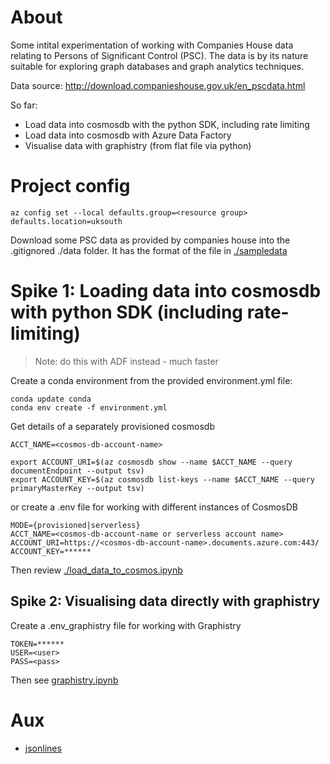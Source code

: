 # About
Some intital experimentation of working with Companies House data relating to Persons of Significant Control (PSC).
The data is by its nature suitable for exploring graph databases and graph analytics techniques.

Data source: http://download.companieshouse.gov.uk/en_pscdata.html

So far:
- Load data into cosmosdb with the python SDK, including rate limiting
- Load data into cosmosdb with Azure Data Factory
- Visualise data with graphistry (from flat file via python)


# Project config
```
az config set --local defaults.group=<resource group> defaults.location=uksouth
```
Download some PSC data as provided by companies house into the .gitignored ./data folder.
It has the format of the file in [./sampledata](./sampledata)

# Spike 1: Loading data into cosmosdb with python SDK (including rate-limiting)
> Note: do this with ADF instead - much faster
> 
Create a conda environment from the provided environment.yml file:
```
conda update conda
conda env create -f environment.yml
``` 

Get details of a separately provisioned cosmosdb
```
ACCT_NAME=<cosmos-db-account-name>

export ACCOUNT_URI=$(az cosmosdb show --name $ACCT_NAME --query documentEndpoint --output tsv)
export ACCOUNT_KEY=$(az cosmosdb list-keys --name $ACCT_NAME --query primaryMasterKey --output tsv)
```

or create a .env file for working with different instances of CosmosDB
```
MODE={provisioned|serverless}
ACCT_NAME=<cosmos-db-account-name or serverless account name>
ACCOUNT_URI=https://<cosmos-db-account-name>.documents.azure.com:443/
ACCOUNT_KEY=******
```

Then review [./load_data_to_cosmos.ipynb](./load_data_to_cosmos.ipynb)

## Spike 2: Visualising data directly with graphistry

Create a .env_graphistry file for working with Graphistry
```
TOKEN=******
USER=<user>
PASS=<pass>
```

Then see [graphistry.ipynb](graphistry.ipynb)

# Aux
- [jsonlines](https://jsonlines.readthedocs.io/en/latest/)

